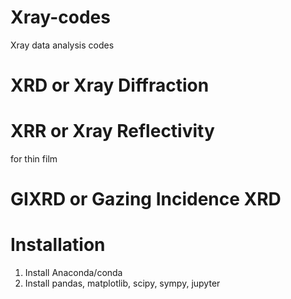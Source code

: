 # Xray-codes
Xray data analysis codes


# XRD or Xray Diffraction


# XRR or Xray Reflectivity
for thin film

# GIXRD or Gazing Incidence XRD



# Installation 
1. Install Anaconda/conda 
2. Install pandas, matplotlib, scipy, sympy, jupyter


